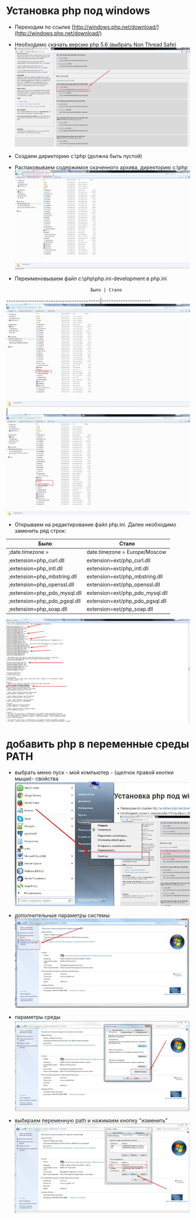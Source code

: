 # Установка php под windows

- Переходим по ссылке [http://windows.php.net/download/](http://windows.php.net/download/)
- Необходимо скачать версию php 5.6 (выбрать Non Thread Safe)
![php_download](php_download.jpg)
- Создаем дирикторию c:\php (должна быть пустой)
- Распаковываем содержимое скаченного архива, директорию c:\php
![install_php](install_php.jpg)
- Переименовываем файл c:\php\php.ini-development в php.ini

                                   Было | Стало  
----------------------------------------|---------------------
![ini-development](ini_development.jpg) | ![ini](ini.jpg)

- Открываем на редактирование файл php.ini. Далее необходимо заменить ряд  строк:

Было                        |Стало
----------------------------|------------------------------
;date.timezone =            | date.timezone = Europe/Moscow
;extension=php_curl.dll     | extension=ext/php_curl.dll
;extension=php_intl.dll     | extension=ext/php_intl.dll
;extension=php_mbstring.dll | extension=ext/php_mbstring.dll
;extension=php_openssl.dll  | extension=ext/php_openssl.dll
;extension=php_pdo_mysql.dll| extension=ext/php_pdo_mysql.dll
;extension=php_pdo_pgsql.dll| extension=ext/php_pdo_pgsql.dll
;extension=php_soap.dll     | extension=ext/php_soap.dll

![add_ext](add_ext.jpg)

# добавить php в переменные среды PATH

- выбрать меню пуск - мой компьютер - (щелчок правой кнопки мыши)- свойства
![ 	my_computer_property]( 	my_computer_property.jpg )

- дополнительные параметры системы
![advanced_setting](advanced_setting.jpg) 

- параметры среды 
![parametrs](parametrs.jpg)  

- выбираем переменную  path и нажимаем кнопку "изменить"
![path](path.jpg)   


